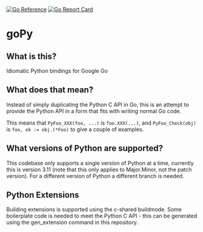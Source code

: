 [![Go Reference](https://pkg.go.dev/badge/gopython.xyz/py/v3.svg)](https://pkg.go.dev/gopython.xyz/py/v3)
[![Go Report Card](https://goreportcard.com/badge/gopython.xyz/py/v3)](https://goreportcard.com/report/gopython.xyz/py/v3)

goPy
====

What is this?
-------------

Idiomatic Python bindings for Google Go

What does that mean?
--------------------

Instead of simply duplicating the Python C API in Go, this is an attempt to
provide the Python API in a form that fits with writing normal Go code.

This means that `PyFoo_XXX(foo, ...)` is `foo.XXX(...)`, and `PyFoo_Check(obj)`
is `foo, ok := obj.(*Foo)` to give a couple of examples.

What versions of Python are supported?
--------------------------------------

This codebase only supports a single version of Python at a time, currently this
is version 3.11 (note that this only applies to Major.Minor, not the patch
version). For a different version of Python a different branch is needed.

Python Extensions
-----------------

Building extensions is supported using the c-shared buildmode. Some boilerplate
code is needed to meet the Python C API - this can be generated using the
gen_extension command in this repository.
